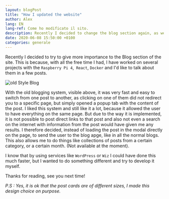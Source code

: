 ```yaml
---
layout: blogPost
title: "How I updated the website"
author: Alex
lang: EN
lang-ref: Come ho modificato il sito.
description: Recently I decided to change the blog section again, as well as several metadata from the site, in order to make it easier to find while browsing the web.
date: 2020-06-08 15:50:00 +0100
categories: generale
---
```


Recently I decided to try to give more importance to the Blog section of the site.
This is because, with all the free time I had, I have worked on several projects with the `Raspberry Pi 4`,` React`, `Docker` and I'd like to talk about them in a few posts.

<img style="display: block; margin-left: auto; margin-right: auto;" src="https://s3.eu-central-1.amazonaws.com/rastercrow.me/images/posts/8-6-20/oldStylePost.gif" class="img-fluid" alt="old Style Blog" max-width="600" max-height="338" />

With the old blogging system, visible above, it was very fast and easy to switch from one post to another, as clicking on one of them did not redirect you to a specific page, but simply opened a popup tab with the content of the post.
I liked this system and still like it a lot, because it allowed the user to have everything on the same page.
But due to the way it is implemented, it is not possible to post direct links to that post and also not even a search on the internet with information from the post would have given me any results.
I therefore decided, instead of loading the post in the modal directly on the page, to send the user to the blog apge, like in all the normal blogs.
This also allows me to do things like collections of posts from a certain category, or a certain month. (Not available at the moment).

I know that by using services like `WordPress` or `Wiz` I could have done this much faster, but I wanted to do something different and try to develop it myself.

Thanks for reading, see you next time!

_P.S : Yes, it is ok that the post cards are of different sizes, I made this design choice on purpose._
